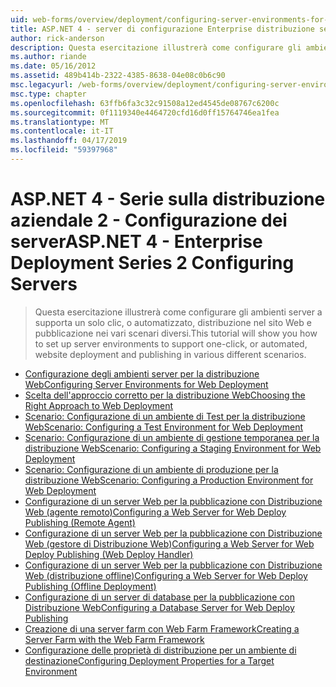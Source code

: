 ```yaml
---
uid: web-forms/overview/deployment/configuring-server-environments-for-web-deployment/index
title: ASP.NET 4 - server di configurazione Enterprise distribuzione serie 2 | Microsoft Docs
author: rick-anderson
description: Questa esercitazione illustrerà come configurare gli ambienti server supporta un solo clic, o automatizzato, distribuzione nel sito Web e pubblicazione dei vari dello scenario diverse...
ms.author: riande
ms.date: 05/16/2012
ms.assetid: 489b414b-2322-4385-8638-04e08c0b6c90
msc.legacyurl: /web-forms/overview/deployment/configuring-server-environments-for-web-deployment
msc.type: chapter
ms.openlocfilehash: 63ffb6fa3c32c91508a12ed4545de08767c6200c
ms.sourcegitcommit: 0f1119340e4464720cfd16d0ff15764746ea1fea
ms.translationtype: MT
ms.contentlocale: it-IT
ms.lasthandoff: 04/17/2019
ms.locfileid: "59397968"
---
```

# <a name="aspnet-4---enterprise-deployment-series-2-configuring-servers"></a><span data-ttu-id="6e1e2-103">ASP.NET 4 - Serie sulla distribuzione aziendale 2 - Configurazione dei server</span><span class="sxs-lookup"><span data-stu-id="6e1e2-103">ASP.NET 4 - Enterprise Deployment Series 2 Configuring Servers</span></span>

> <span data-ttu-id="6e1e2-104">Questa esercitazione illustrerà come configurare gli ambienti server a supporta un solo clic, o automatizzato, distribuzione nel sito Web e pubblicazione nei vari scenari diversi.</span><span class="sxs-lookup"><span data-stu-id="6e1e2-104">This tutorial will show you how to set up server environments to support one-click, or automated, website deployment and publishing in various different scenarios.</span></span>


- [<span data-ttu-id="6e1e2-105">Configurazione degli ambienti server per la distribuzione Web</span><span class="sxs-lookup"><span data-stu-id="6e1e2-105">Configuring Server Environments for Web Deployment</span></span>](configuring-server-environments-for-web-deployment.md)
- [<span data-ttu-id="6e1e2-106">Scelta dell'approccio corretto per la distribuzione Web</span><span class="sxs-lookup"><span data-stu-id="6e1e2-106">Choosing the Right Approach to Web Deployment</span></span>](choosing-the-right-approach-to-web-deployment.md)
- [<span data-ttu-id="6e1e2-107">Scenario: Configurazione di un ambiente di Test per la distribuzione Web</span><span class="sxs-lookup"><span data-stu-id="6e1e2-107">Scenario: Configuring a Test Environment for Web Deployment</span></span>](scenario-configuring-a-test-environment-for-web-deployment.md)
- [<span data-ttu-id="6e1e2-108">Scenario: Configurazione di un ambiente di gestione temporanea per la distribuzione Web</span><span class="sxs-lookup"><span data-stu-id="6e1e2-108">Scenario: Configuring a Staging Environment for Web Deployment</span></span>](scenario-configuring-a-staging-environment-for-web-deployment.md)
- [<span data-ttu-id="6e1e2-109">Scenario: Configurazione di un ambiente di produzione per la distribuzione Web</span><span class="sxs-lookup"><span data-stu-id="6e1e2-109">Scenario: Configuring a Production Environment for Web Deployment</span></span>](scenario-configuring-a-production-environment-for-web-deployment.md)
- [<span data-ttu-id="6e1e2-110">Configurazione di un server Web per la pubblicazione con Distribuzione Web (agente remoto)</span><span class="sxs-lookup"><span data-stu-id="6e1e2-110">Configuring a Web Server for Web Deploy Publishing (Remote Agent)</span></span>](configuring-a-web-server-for-web-deploy-publishing-remote-agent.md)
- [<span data-ttu-id="6e1e2-111">Configurazione di un server Web per la pubblicazione con Distribuzione Web (gestore di Distribuzione Web)</span><span class="sxs-lookup"><span data-stu-id="6e1e2-111">Configuring a Web Server for Web Deploy Publishing (Web Deploy Handler)</span></span>](configuring-a-web-server-for-web-deploy-publishing-web-deploy-handler.md)
- [<span data-ttu-id="6e1e2-112">Configurazione di un server Web per la pubblicazione con Distribuzione Web (distribuzione offline)</span><span class="sxs-lookup"><span data-stu-id="6e1e2-112">Configuring a Web Server for Web Deploy Publishing (Offline Deployment)</span></span>](configuring-a-web-server-for-web-deploy-publishing-offline-deployment.md)
- [<span data-ttu-id="6e1e2-113">Configurazione di un server di database per la pubblicazione con Distribuzione Web</span><span class="sxs-lookup"><span data-stu-id="6e1e2-113">Configuring a Database Server for Web Deploy Publishing</span></span>](configuring-a-database-server-for-web-deploy-publishing.md)
- [<span data-ttu-id="6e1e2-114">Creazione di una server farm con Web Farm Framework</span><span class="sxs-lookup"><span data-stu-id="6e1e2-114">Creating a Server Farm with the Web Farm Framework</span></span>](creating-a-server-farm-with-the-web-farm-framework.md)
- [<span data-ttu-id="6e1e2-115">Configurazione delle proprietà di distribuzione per un ambiente di destinazione</span><span class="sxs-lookup"><span data-stu-id="6e1e2-115">Configuring Deployment Properties for a Target Environment</span></span>](configuring-deployment-properties-for-a-target-environment.md)
